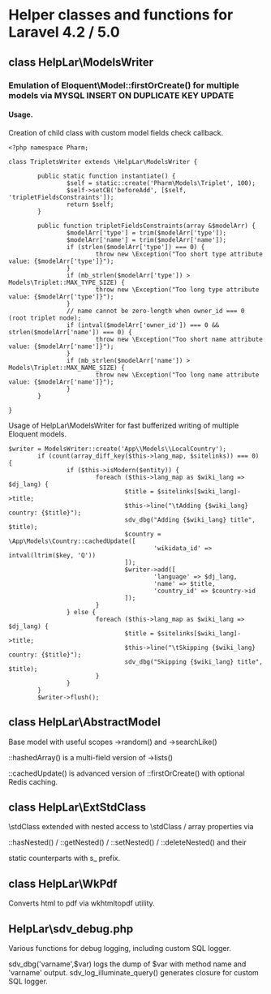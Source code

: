 # Helper classes and functions for Laravel 4.2 / 5.0

## class HelpLar\ModelsWriter
### Emulation of Eloquent\Model::firstOrCreate() for multiple models via MYSQL INSERT ON DUPLICATE KEY UPDATE

#### Usage.
Creation of child class with custom model fields check callback.

    <?php namespace Pharm;

    class TripletsWriter extends \HelpLar\ModelsWriter {

            public static function instantiate() {
                    $self = static::create('Pharm\Models\Triplet', 100);
                    $self->setCB('beforeAdd', [$self, 'tripletFieldsConstraints']);
                    return $self;
            }

            public function tripletFieldsConstraints(array &$modelArr) {
                    $modelArr['type'] = trim($modelArr['type']);
                    $modelArr['name'] = trim($modelArr['name']);
                    if (strlen($modelArr['type']) === 0) {
                            throw new \Exception("Too short type attribute value: {$modelArr['type']}");
                    }
                    if (mb_strlen($modelArr['type']) > Models\Triplet::MAX_TYPE_SIZE) {
                            throw new \Exception("Too long type attribute value: {$modelArr['type']}");
                    }
                    // name cannot be zero-length when owner_id === 0 (root triplet node);
                    if (intval($modelArr['owner_id']) === 0 && strlen($modelArr['name']) === 0) {
                            throw new \Exception("Too short name attribute value: {$modelArr['name']}");
                    }
                    if (mb_strlen($modelArr['name']) > Models\Triplet::MAX_NAME_SIZE) {
                            throw new \Exception("Too long name attribute value: {$modelArr['name']}");
                    }
            }

    }


Usage of HelpLar\ModelsWriter for fast bufferized writing of multiple Eloquent models.

    $writer = ModelsWriter::create('App\\Models\\LocalCountry');
            if (count(array_diff_key($this->lang_map, $sitelinks)) === 0) {
                    if ($this->isModern($entity)) {
                            foreach ($this->lang_map as $wiki_lang => $dj_lang) {
                                    $title = $sitelinks[$wiki_lang]->title;
                                    $this->line("\tAdding {$wiki_lang} country: {$title}");
                                    sdv_dbg("Adding {$wiki_lang} title", $title);
                                    $country = \App\Models\Country::cachedUpdate([
                                            'wikidata_id' => intval(ltrim($key, 'Q'))
                                    ]);
                                    $writer->add([
                                            'language' => $dj_lang,
                                            'name' => $title,
                                            'country_id' => $country->id
                                    ]);
                            }
                    } else {
                            foreach ($this->lang_map as $wiki_lang => $dj_lang) {
                                    $title = $sitelinks[$wiki_lang]->title;
                                    $this->line("\tSkipping {$wiki_lang} country: {$title}");
                                    sdv_dbg("Skipping {$wiki_lang} title", $title);
                            }
                    }
            }
            $writer->flush();


## class HelpLar\AbstractModel
Base model with useful scopes ->random() and ->searchLike()

::hashedArray() is a multi-field version of ->lists()

::cachedUpdate() is advanced version of ::firstOrCreate() with optional Redis caching.

## class HelpLar\ExtStdClass
\stdClass extended with nested access to \stdClass / array properties via

::hasNested() / ::getNested() / ::setNested() / ::deleteNested() and their

static counterparts with s_ prefix.

## class HelpLar\WkPdf
Converts html to pdf via wkhtmltopdf utility.

## HelpLar\sdv_debug.php
Various functions for debug logging, including custom SQL logger.

sdv_dbg('varname',$var) logs the dump of $var with method name and 'varname' output.
sdv_log_illuminate_query() generates closure for custom SQL logger.

